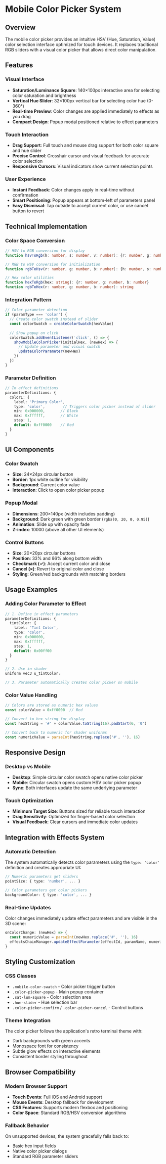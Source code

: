 # Mobile Color Picker System

## Overview

The mobile color picker provides an intuitive HSV (Hue, Saturation, Value) color selection interface optimized for touch devices. It replaces traditional RGB sliders with a visual color picker that allows direct color manipulation.

## Features

### Visual Interface
- **Saturation/Luminance Square**: 140×100px interactive area for selecting color saturation and brightness
- **Vertical Hue Slider**: 32×100px vertical bar for selecting color hue (0-360°)
- **Real-time Preview**: Color changes are applied immediately to effects as you drag
- **Compact Design**: Popup modal positioned relative to effect parameters

### Touch Interaction
- **Drag Support**: Full touch and mouse drag support for both color square and hue slider
- **Precise Control**: Crosshair cursor and visual feedback for accurate color selection
- **Responsive Cursors**: Visual indicators show current selection points

### User Experience
- **Instant Feedback**: Color changes apply in real-time without confirmation
- **Smart Positioning**: Popup appears at bottom-left of parameters panel
- **Easy Dismissal**: Tap outside to accept current color, or use cancel button to revert

## Technical Implementation

### Color Space Conversion
```typescript
// HSV to RGB conversion for display
function hsvToRgb(h: number, s: number, v: number): {r: number, g: number, b: number}

// RGB to HSV conversion for initialization  
function rgbToHsv(r: number, g: number, b: number): {h: number, s: number, v: number}

// Hex color utilities
function hexToRgb(hex: string): {r: number, g: number, b: number}
function rgbToHex(r: number, g: number, b: number): string
```

### Integration Pattern
```typescript
// Color parameter detection
if (paramType === 'color') {
  // Create color swatch instead of slider
  const colorSwatch = createColorSwatch(hexValue)
  
  // Show popup on click
  colorSwatch.addEventListener('click', () => {
    showMobileColorPicker(initialHex, (newHex) => {
      // Update parameter and visual swatch
      updateColorParameter(newHex)
    })
  })
}
```

### Parameter Definition
```typescript
// In effect definitions
parameterDefinitions: {
  color1: {
    label: 'Primary Color',
    type: 'color',        // Triggers color picker instead of slider
    min: 0x000000,       // Black
    max: 0xffffff,       // White  
    step: 1,
    default: 0xff0000    // Red
  }
}
```

## UI Components

### Color Swatch
- **Size**: 24×24px circular button
- **Border**: 1px white outline for visibility
- **Background**: Current color value
- **Interaction**: Click to open color picker popup

### Popup Modal
- **Dimensions**: 200×140px (width includes padding)
- **Background**: Dark green with green border (`rgba(0, 20, 0, 0.95)`)
- **Animation**: Slide up with opacity fade
- **Z-index**: 10000 (above all other UI elements)

### Control Buttons
- **Size**: 20×20px circular buttons
- **Position**: 33% and 66% along bottom width
- **Checkmark (✓)**: Accept current color and close
- **Cancel (×)**: Revert to original color and close
- **Styling**: Green/red backgrounds with matching borders

## Usage Examples

### Adding Color Parameter to Effect
```typescript
// 1. Define in effect parameters
parameterDefinitions: {
  tintColor: {
    label: 'Tint Color',
    type: 'color',
    min: 0x000000,
    max: 0xffffff, 
    step: 1,
    default: 0x00ff00
  }
}

// 2. Use in shader
uniform vec3 u_tintColor;

// 3. Parameter automatically creates color picker on mobile
```

### Color Value Handling
```typescript
// Colors are stored as numeric hex values
const colorValue = 0xff0000  // Red

// Convert to hex string for display
const hexString = '#' + colorValue.toString(16).padStart(6, '0')

// Convert back to numeric for shader uniforms
const numericValue = parseInt(hexString.replace('#', ''), 16)
```

## Responsive Design

### Desktop vs Mobile
- **Desktop**: Simple circular color swatch opens native color picker
- **Mobile**: Circular swatch opens custom HSV color picker popup
- **Sync**: Both interfaces update the same underlying parameter

### Touch Optimization
- **Minimum Target Size**: Buttons sized for reliable touch interaction
- **Drag Sensitivity**: Optimized for finger-based color selection
- **Visual Feedback**: Clear cursors and immediate color updates

## Integration with Effects System

### Automatic Detection
The system automatically detects color parameters using the `type: 'color'` definition and creates appropriate UI:

```typescript
// Numeric parameters get sliders
pointSize: { type: 'number', ... }

// Color parameters get color pickers  
backgroundColor: { type: 'color', ... }
```

### Real-time Updates
Color changes immediately update effect parameters and are visible in the 3D scene:

```typescript
onColorChange: (newHex) => {
  const numericValue = parseInt(newHex.replace('#', ''), 16)
  effectsChainManager.updateEffectParameter(effectId, paramName, numericValue)
}
```

## Styling Customization

### CSS Classes
- `.mobile-color-swatch` - Color picker trigger button
- `.color-picker-popup` - Main popup container
- `.sat-lum-square` - Color selection area
- `.hue-slider` - Hue selection bar
- `.color-picker-confirm` / `.color-picker-cancel` - Control buttons

### Theme Integration
The color picker follows the application's retro terminal theme with:
- Dark backgrounds with green accents
- Monospace font for consistency
- Subtle glow effects on interactive elements
- Consistent border styling throughout

## Browser Compatibility

### Modern Browser Support
- **Touch Events**: Full iOS and Android support
- **Mouse Events**: Desktop fallback for development
- **CSS Features**: Supports modern flexbox and positioning
- **Color Space**: Standard RGB/HSV conversion algorithms

### Fallback Behavior
On unsupported devices, the system gracefully falls back to:
- Basic hex input fields
- Native color picker dialogs
- Standard RGB parameter sliders